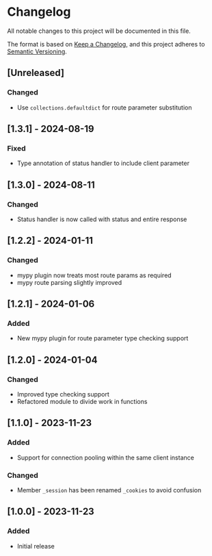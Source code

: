 # Changelog
All notable changes to this project will be documented in this file.

The format is based on [Keep a Changelog](https://keepachangelog.com/en/1.0.0/),
and this project adheres to [Semantic Versioning](https://semver.org/spec/v2.0.0.html).

## [Unreleased]

### Changed
- Use `collections.defaultdict` for route parameter substitution

## [1.3.1] - 2024-08-19

### Fixed
- Type annotation of status handler to include client parameter

## [1.3.0] - 2024-08-11

### Changed
- Status handler is now called with status and entire response

## [1.2.2] - 2024-01-11

### Changed
- mypy plugin now treats most route params as required
- mypy route parsing slightly improved

## [1.2.1] - 2024-01-06

### Added
- New mypy plugin for route parameter type checking support

## [1.2.0] - 2024-01-04

### Changed
- Improved type checking support
- Refactored module to divide work in functions

## [1.1.0] - 2023-11-23

### Added
- Support for connection pooling within the same client instance

### Changed
- Member `_session` has been renamed `_cookies` to avoid confusion

## [1.0.0] - 2023-11-23

### Added
- Initial release
